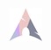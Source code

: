 <img src="https://raw.githubusercontent.com/mahadishaikat/Image-Repo/936368bac108dba9965b350ecbfc58df4e52d6b5/Hyprdots/final%201.svg" width="12%"/>
